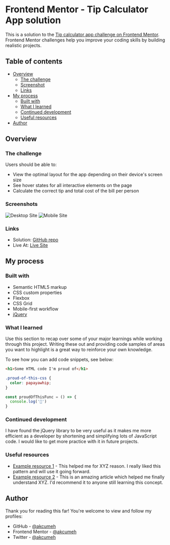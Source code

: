 # Frontend Mentor - Tip Calculator App solution

This is a solution to the [Tip calculator app challenge on Frontend Mentor](https://www.frontendmentor.io/challenges/tip-calculator-app-ugJNGbJUX). Frontend Mentor challenges help you improve your coding skills by building realistic projects.

## Table of contents

- [Overview](#overview)
  - [The challenge](#the-challenge)
  - [Screenshot](#screenshot)
  - [Links](#links)
- [My process](#my-process)
  - [Built with](#built-with)
  - [What I learned](#what-i-learned)
  - [Continued development](#continued-development)
  - [Useful resources](#useful-resources)
- [Author](#author)

## Overview

### The challenge

Users should be able to:

- View the optimal layout for the app depending on their device's screen size
- See hover states for all interactive elements on the page
- Calculate the correct tip and total cost of the bill per person

### Screenshots

![Desktop Site](screenshots/desktop-screenshot.jpg)
![Mobile Site](screenshots/mobile-screenshot.jpg)

### Links

- Solution: [GitHub repo](https://github.com/akcumeh/09-tip-calculator-app)
- Live At: [Live Site](https://akcumeh.github.io/09-tip-calculator-app)

## My process

### Built with

- Semantic HTML5 markup
- CSS custom properties
- Flexbox
- CSS Grid
- Mobile-first workflow
- [jQuery](https://jquery.com)

### What I learned

Use this section to recap over some of your major learnings while working through this project. Writing these out and providing code samples of areas you want to highlight is a great way to reinforce your own knowledge.

To see how you can add code snippets, see below:

```html
<h1>Some HTML code I'm proud of</h1>
```

```css
.proud-of-this-css {
  color: papayawhip;
}
```

```js
const proudOfThisFunc = () => {
  console.log('🎉')
}
```

### Continued development

I have found the jQuery library to be very useful as it makes me more efficient as a developer by shortening and simplifying lots of JavaScript code. I would like to get more practice with it in future projects.

### Useful resources

- [Example resource 1](https://www.example.com) - This helped me for XYZ reason. I really liked this pattern and will use it going forward.
- [Example resource 2](https://www.example.com) - This is an amazing article which helped me finally understand XYZ. I'd recommend it to anyone still learning this concept.

## Author

Thank you for reading this far! You're welcome to view and follow my profiles:

- GitHub - [@akcumeh](https://github.com/akcumeh)
- Frontend Mentor - [@akcumeh](https://www.frontendmentor.io/profile/akcumeh)
- Twitter - [@akcumeh](https://www.twitter.com/akcumeh)